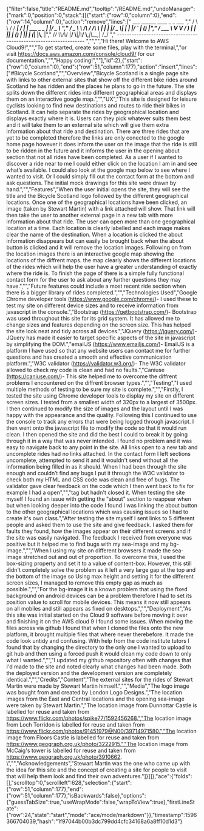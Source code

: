 {"filter":false,"title":"README.md","tooltip":"/README.md","undoManager":{"mark":0,"position":0,"stack":[[{"start":{"row":0,"column":0},"end":{"row":14,"column":0},"action":"remove","lines":["         ___        ______     ____ _                 _  ___  ","        / \\ \\      / / ___|   / ___| | ___  _   _  __| |/ _ \\ ","       / _ \\ \\ /\\ / /\\___ \\  | |   | |/ _ \\| | | |/ _` | (_) |","      / ___ \\ V  V /  ___) | | |___| | (_) | |_| | (_| |\\__, |","     /_/   \\_\\_/\\_/  |____/   \\____|_|\\___/ \\__,_|\\__,_|  /_/ "," ----------------------------------------------------------------- ","","","Hi there! Welcome to AWS Cloud9!","","To get started, create some files, play with the terminal,","or visit https://docs.aws.amazon.com/console/cloud9/ for our documentation.","","Happy coding!",""],"id":2},{"start":{"row":0,"column":0},"end":{"row":51,"column":177},"action":"insert","lines":["#Bicycle Scotland","","Overview","Bicycle Scotland is a single page site with links to other external sites that show off the different bike rides around Scotland he has ridden and the places he plans to go in the future. The site splits down the different rides into different geographical areas and displays them on an interactive google map.","","UX","This site is designed for leisure cyclists looking to find new destinations and routes to ride their bikes in Scotland. It can help separate the rides by geographical location and displays exactly where it is. Users can they pick whatever suits them best and it will take them to an external site which will give them extra information about that ride and destination. There are three rides that are yet to be completed therefore the links are only conected to the google home page however it does inform the user on the image that the ride is still to be ridden in the future and it informs the user in the opening about section that not all rides have been completed. As a user if I wanted to discover a ride near to me I could either click on the location I am in and see what’s available. I could also look at the google map below to see where I wanted to visit. Or I could simply fill out the contact form at the bottom and ask questions. The initial mock drawings for this site were drawn by hand.","","Features","When the user initial opens the site, they will see the title and the Bicycle Scotland logo followed by the different geographical locations. Once one of the geographical locations have been clicked, an image (taken by Stewart Martin) with a link attached will show. That link will then take the user to another external page in a new tab with more information about that ride. The user can open more than one geographical location at a time. Each location is clearly labelled and each image makes clear the name of the destination. When a location is clicked the about information disappears but can easily be brought back when the about button is clicked and it will remove the location images. Following on from the location images there is an interactive google map showing the locations of the diffrent maps. the map clearly shows the different locations of the rides which will help the user have a greater understanding of exactly where the ride is. To finish the page of there is a simple fully functional contact form for the user to ask about any further questions they may have.","","Future features could include a most recent ride section when there is a bigger library of rides completed.","","Technologies Used","Google Chrome developer tools (https://www.google.com/chrome/)- I used these to test my site on different device sizes and to receive information from javascript in the console.","Bootstrap (https://getbootstrap.com/)- Bootstrap was used throughout this site for its grid system. It has allowed me to change sizes and features depending on the screen size. This has helped the site look neat and tidy across all devices.","JQuery (https://jquery.com/)- JQuery has made it easier to target specific aspects of the site in javascript by simplifying the DOM.","emailJS (https://www.emailjs.com/)- EmailJS is a platform I have used so that any website users can contact me for further questions and has created a smooth and effective communication platform.","W3C validator (https://validator.w3.org/)- The W3C validator allowed to check my code is clean and had no faults.","Caniuse (https://caniuse.com/)- This site helped me to overcome the diffrent problems I encountered on the diffrent browser types.","","Testing","I used multiple methods of testing to be sure my site is complete.","","Firstly, I tested the site using Chrome developer tools to display my site on different screen sizes. I tested from a smallest width of 320px to a largest of 3500px. I then continued to modify the size of images and the layout until I was happy with the appearance and the quality. Following this I continued to use the console to track any errors that were being logged through javascript. I then went onto the javascript file to modify the code so that it would run clean. I then opened the site and did the best I could to break it by going through it in a way that was never intended. I found no problem and it was easy to navigate back to any point in the site. All links open to a new tab and uncomplete rides had no links attached. In the contact form I left sections uncomplete, attempted to send it and it wouldn't send without all the information being filled in as it should. When I had been through the site enough and couldn’t find any bugs I put it through the W3C validator to check both my HTML and CSS code was clean and free of bugs. The validator gave clear feedback on the code which I then went back to fix for example I had a open","","tag but hadn't closed it. When testing the site myself I found an issue with getting the \"about\" section to reappear when but when looking deeper into the code I found I was linking the about button to the other geographical locations which was causing issues so I had to create it's own class.","After testing the site myself I sent links to 5 different people and asked them to use the site and give feedback. I asked them for faults they found, how the images appear on their different screens and if the site was easily navigated. The feedback I received from everyone was positive but it helped me to find bugs with my sea-image and my bg-image.","","When I using my site on different browsers it made the sea-image stretched out and out of proportion. To overcome this, I used the box-sizing property and set it to a value of content-box. However, this still didn't completely solve the problem as it left a very large gap at the top and the bottom of the image so Using max height and setting it for the different screen sizes, I managed to remove this empty gap as much as possible.","","For the bg-image it is a known problem that using the fixed background on android devices can be a problem therefore I had to set its position value to scroll for mobile devices. This means it now still appears on all mobiles and still appears as fixed on desktops.","","Deployment","As this site was initial started on the Cloud 9 software before moving it over and finishing it on the AWS cloud 9 I found some issues. When moving the files across via github I found that when I cloned the files onto the new platform, it brought multiple files that where never therebefore. It made the code look untidy and confusing. With help from the code institute tutors I found that by changing the directory to the only one I wanted to upload to git hub and then using a forced push it would clean my code down to only what I wanted.","","I updated my github repository often with changes that I'd made to the site and noted clearly what changes had been made. Both the deployed version and the development version are completely identical.","","Credits","Content","The external sites for the rides of Stewart Martin were made by Stewart Martin himself.","","Media","The logo image was bought from and created by London Logo Designs.","The location images from the East and Central locations and the opening sea-image were taken by Stewart Martin.","The location image from Dunnottar Castle is labelled for reuse and taken from https://www.flickr.com/photos/spike77/1592456268.","The location image from Loch Torridon is labelled for reuse and taken from https://www.flickr.com/photos/91451979@N00/39714971580.","The location image from Floors Castle is labelled for reuse and taken from https://www.geograph.org.uk/photo/3222915.","The location image from McCaig's tower is labelled for reuse and taken from https://www.geograph.org.uk/photo/3910662. \\","","Acknowledgements","Stewart Martin was the one who came up with the idea for this site and the concept of creating a site for people to visit that will help them look and find their own adventures."]}]]},"ace":{"folds":[],"scrolltop":0,"scrollleft":628,"selection":{"start":{"row":51,"column":177},"end":{"row":51,"column":177},"isBackwards":false},"options":{"guessTabSize":true,"useWrapMode":false,"wrapToView":true},"firstLineState":{"row":24,"state":"start","mode":"ace/mode/markdown"}},"timestamp":1596366704039,"hash":"1f97044b00b3dc799dd4cfc34168a6a8ff10d1d3"}
